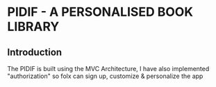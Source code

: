 # PIDIF - A PERSONALISED BOOK LIBRARY

## Introduction

The PIDIF is built using the MVC Architecture, I have also implemented "authorization" so folx can sign up, customize & personalize the app 

<!-- --- -->

<!-- > Be sure to add that lovely star 😀 and fork it for your own copy -->

<!-- --- -->

<!-- ## Objectives

- It's a beginner level app created to understand how MVC concept and logins are added

---

## Who is this for? 

- It's for beginners & intermediates with little more experience, to help understand the various aspects of building a node app with some complex features -->

<!-- ---

# Packages/Dependencies used 

bcrypt, connect-mongo, dotenv, ejs, express, express-flash, express-session, mongodb, mongoose, morgan, nodemon, passport, passport-local, validator

---

# Install all the dependencies or node packages used for development via Terminal

`npm install` 

---

# Things to add

- Create a `.env` file and add the following as `key: value` 
  - PORT: 2121 (can be any port example: 3000) 
  - DB_STRING: `your database URI` 
 ---
 
 Have fun testing and improving it! 😎 -->
